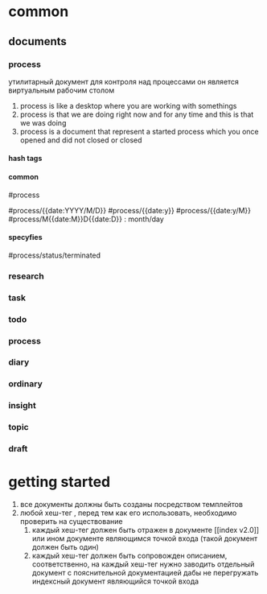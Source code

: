 


# common
## documents
### process
утилитарный документ для контроля над процессами
он является виртуальным рабочим столом 
1. process is like a desktop where you are working with somethings
2. process is that  we  are doing  right now and for any time and this is that  we was doing 
3. process is a document that represent a started process which you once opened and did  not closed or closed

#### hash tags
#### common

#process 

#process/{{date:YYYY/M/D}} #process/{{date:y}} #process/{{date:y/M}}
#process/M{{date:M}}D{{date:D}} : month/day

#### specyfies

#process/status/terminated 
### research

### task

### todo

### process

### diary

###  ordinary

###  insight

### topic

### draft


# getting started

1. все документы должны быть созданы посредством темплейтов
2. любой хеш-тег , перед тем как его использовать, необходимо проверить на существование
	1. каждый  хеш-тег должен быть отражен в документе [[index v2.0]] или ином документе являющимся точкой входа (такой документ должен быть один)
	2. каждый  хеш-тег должен быть сопровожден описанием, соответственно, на каждый хеш-тег нужно заводить отдельный  документ с пояснительной документацией дабы не перегружать индексный документ являющийся точкой входа 
